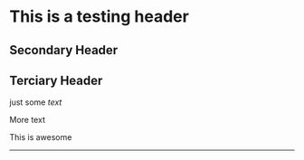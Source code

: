 # This is a testing header
## Secondary Header
## Terciary Header
just some *text*

More text

This is awesome

--------
